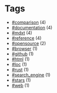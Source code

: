 # Tags


- [#comparison](tag-comparison.html) (4)
- [#documentation](tag-documentation.html) (4)
- [#mdxt](tag-mdxt.html) (4)
- [#reference](tag-reference.html) (4)
- [#opensource](tag-opensource.html) (2)
- [#browser](tag-browser.html) (1)
- [#github](tag-github.html) (1)
- [#html](tag-html.html) (1)
- [#loc](tag-loc.html) (1)
- [#rust](tag-rust.html) (1)
- [#search_engine](tag-search_engine.html) (1)
- [#stars](tag-stars.html) (1)
- [#web](tag-web.html) (1)